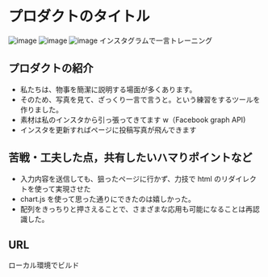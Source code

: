 # プロダクトのタイトル
![image](https://user-images.githubusercontent.com/95999068/152345349-43668e70-1c43-4f5e-a996-57d402eab71b.png)
![image](https://user-images.githubusercontent.com/95999068/152345801-16b8f4b8-c45f-49a3-a241-bc29d1517247.png)
![image](https://user-images.githubusercontent.com/95999068/152345665-4897ddb3-900b-4638-a661-8b095089ab0b.png)
インスタグラムで一言トレーニング

## プロダクトの紹介

- 私たちは、物事を簡潔に説明する場面が多くあります。
- そのため、写真を見て、ざっくり一言で言うと。という練習をするツールを作りました。
- 素材は私のインスタから引っ張ってきてます w（Facebook graph API)
- インスタを更新すればページに投稿写真が飛んできます

## 苦戦・工夫した点，共有したいハマりポイントなど

- 入力内容を送信しても、狙ったページに行かず、力技で html のリダイレクトを使って実現させた
- chart.js を使って思った通りにできたのは嬉しかった。
- 配列をきっちりと押さえることで、さまざまな応用も可能になることは再認識した。

## URL
ローカル環境でビルド